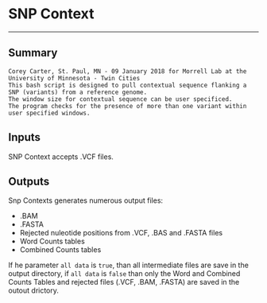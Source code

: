 # SNP Context
----------

## Summary

    Corey Carter, St. Paul, MN - 09 January 2018 for Morrell Lab at the University of Minnesota - Twin Cities
    This bash script is designed to pull contextual sequence flanking a SNP (variants) from a reference genome.
    The window size for contextual sequence can be user specificed.
    The program checks for the presence of more than one variant within user specified windows.

## Inputs
SNP Context accepts .VCF files.

## Outputs
Snp Contexts generates numerous output files:
* .BAM
* .FASTA
* Rejected nuleotide positions from .VCF, .BAS and .FASTA files
* Word Counts tables
* Combined Counts tables

If he parameter `all data` is `true`, than all intermediate files are save in the output directory, if `all data` is `false` than only the Word and Combined Counts Tables and rejected files (.VCF, .BAM, .FASTA) are saved in the outout drictory.

